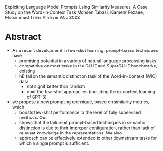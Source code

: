 Exploiting Language Model Prompts Using Similarity Measures:
  A Case Study on the Word-in-Context Task 
Mohsen Tabasi, Kiamehr Rezaee, Mohammad Taher Pilehvar
ACL 2022

# Abstract

* As a recent development in few-shot learning, prompt-based techniques have
  * promising potential in a variety of natural language processing tasks.
  * competitive on most tasks in the GLUE and SuperGLUE benchmarks, existing
  * hE fail on the semantic distinction task of the Word-in-Context (WiC) data
    * not signif better than random
    * noof the few-shot approaches (including the in-context learning of GPT-3)
* we propose a new prompting technique, based on similarity metrics, which
  * boosts few-shot performance to the level of fully supervised methods. Our
  * shows that the failure of prompt-based techniques in semantic distinction
    is due to their improper configuration,
    rather than lack of relevant knowledge in the representations.  We also
  * approach can be effectively extended to other downstream tasks
    for which a single prompt is sufficient.
